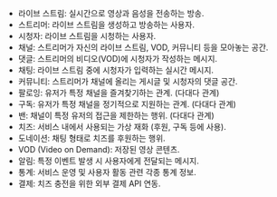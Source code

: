 * 라이브 스트림: 실시간으로 영상과 음성을 전송하는 방송.
* 스트리머: 라이브 스트림을 생성하고 방송하는 사용자.
* 시청자: 라이브 스트림을 시청하는 사용자.
* 채널: 스트리머가 자신의 라이브 스트림, VOD, 커뮤니티 등을 모아놓는 공간.
* 댓글: 스트리머의 비디오(VOD)에 시청자가 작성하는 메시지.
* 채팅: 라이브 스트림 중에 시청자가 입력하는 실시간 메시지.
* 커뮤니티: 스트리머가 채널에 올리는 게시글 및 시청자의 댓글 공간.
* 팔로잉: 유저가 특정 채널을 즐겨찾기하는 관계. (다대다 관계)
* 구독: 유저가 특정 채널을 정기적으로 지원하는 관계. (다대다 관계)
* 밴: 채널이 특정 유저의 접근을 제한하는 행위. (다대다 관계)
* 치즈: 서비스 내에서 사용되는 가상 재화 (후원, 구독 등에 사용).
* 도네이션: 채팅 형태로 치즈를 후원하는 행위.
* VOD (Video on Demand): 저장된 영상 콘텐츠.
* 알림: 특정 이벤트 발생 시 사용자에게 전달되는 메시지.
* 통계: 서비스 운영 및 사용자 활동 관련 각종 통계 정보.
* 결제: 치즈 충전을 위한 외부 결제 API 연동.
